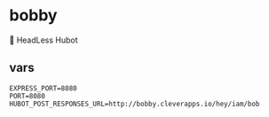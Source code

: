# bobby
🤖  HeadLess Hubot

## vars

```shell
EXPRESS_PORT=8080
PORT=8080
HUBOT_POST_RESPONSES_URL=http://bobby.cleverapps.io/hey/iam/bob
```
